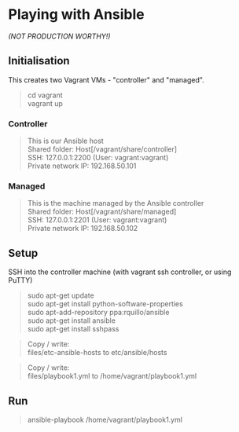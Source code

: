 # Playing with Ansible

*(NOT PRODUCTION WORTHY!)*

## Initialisation

This creates two Vagrant VMs - "controller" and "managed".

> cd vagrant  
> vagrant up  

### Controller
> This is our Ansible host  
> Shared folder: Host[/vagrant/share/controller]  
> SSH: 127.0.0.1:2200 (User: vagrant:vagrant)  
> Private network IP: 192.168.50.101  

### Managed
> This is the machine managed by the Ansible controller  
> Shared folder: Host[/vagrant/share/managed]  
> SSH: 127.0.0.1:2201 (User: vagrant:vagrant)  
> Private network IP: 192.168.50.102  

## Setup

SSH into the controller machine (with vagrant ssh controller, or using PuTTY)

> sudo apt-get update  
> sudo apt-get install python-software-properties  
> sudo apt-add-repository ppa:rquillo/ansible  
> sudo apt-get install ansible  
> sudo apt-get install sshpass  

> Copy / write:  
> files/etc-ansible-hosts to etc/ansible/hosts  

> Copy / write:  
> files/playbook1.yml to /home/vagrant/playbook1.yml  


## Run

> ansible-playbook /home/vagrant/playbook1.yml  
